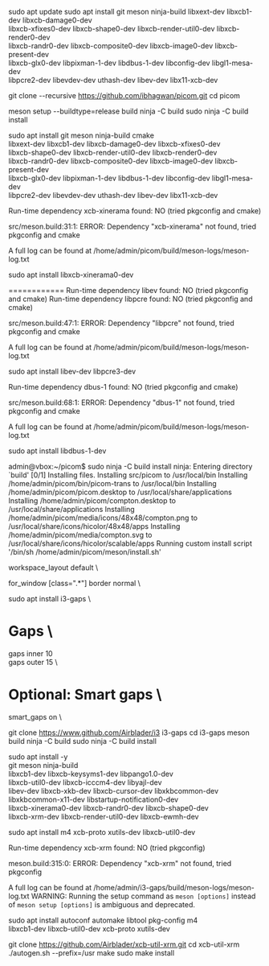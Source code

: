 sudo apt update
sudo apt install git meson ninja-build libxext-dev libxcb1-dev libxcb-damage0-dev \
libxcb-xfixes0-dev libxcb-shape0-dev libxcb-render-util0-dev libxcb-render0-dev \
libxcb-randr0-dev libxcb-composite0-dev libxcb-image0-dev libxcb-present-dev \
libxcb-glx0-dev libpixman-1-dev libdbus-1-dev libconfig-dev libgl1-mesa-dev \
libpcre2-dev libevdev-dev uthash-dev libev-dev libx11-xcb-dev


git clone --recursive https://github.com/ibhagwan/picom.git
cd picom

meson setup --buildtype=release build
ninja -C build
sudo ninja -C build install

sudo apt install git meson ninja-build cmake \
libxext-dev libxcb1-dev libxcb-damage0-dev libxcb-xfixes0-dev \
libxcb-shape0-dev libxcb-render-util0-dev libxcb-render0-dev \
libxcb-randr0-dev libxcb-composite0-dev libxcb-image0-dev libxcb-present-dev \
libxcb-glx0-dev libpixman-1-dev libdbus-1-dev libconfig-dev libgl1-mesa-dev \
libpcre2-dev libevdev-dev uthash-dev libev-dev libx11-xcb-dev


Run-time dependency xcb-xinerama found: NO (tried pkgconfig and cmake)

src/meson.build:31:1: ERROR: Dependency "xcb-xinerama" not found, tried pkgconfig and cmake

A full log can be found at /home/admin/picom/build/meson-logs/meson-log.txt

sudo apt install libxcb-xinerama0-dev


============
Run-time dependency libev found: NO (tried pkgconfig and cmake)
Run-time dependency libpcre found: NO (tried pkgconfig and cmake)

src/meson.build:47:1: ERROR: Dependency "libpcre" not found, tried pkgconfig and cmake

A full log can be found at /home/admin/picom/build/meson-logs/meson-log.txt

sudo apt install libev-dev libpcre3-dev


Run-time dependency dbus-1 found: NO (tried pkgconfig and cmake)

src/meson.build:68:1: ERROR: Dependency "dbus-1" not found, tried pkgconfig and cmake

A full log can be found at /home/admin/picom/build/meson-logs/meson-log.txt

sudo apt install libdbus-1-dev

admin@vbox:~/picom$ sudo ninja -C build install
ninja: Entering directory `build'
[0/1] Installing files.
Installing src/picom to /usr/local/bin
Installing /home/admin/picom/bin/picom-trans to /usr/local/bin
Installing /home/admin/picom/picom.desktop to /usr/local/share/applications
Installing /home/admin/picom/compton.desktop to /usr/local/share/applications
Installing /home/admin/picom/media/icons/48x48/compton.png to /usr/local/share/icons/hicolor/48x48/apps
Installing /home/admin/picom/media/compton.svg to /usr/local/share/icons/hicolor/scalable/apps
Running custom install script '/bin/sh /home/admin/picom/meson/install.sh'

workspace_layout default \

for_window [class=".*"] border normal \

sudo apt install i3-gaps \

# Gaps \
gaps inner 10 \
gaps outer 15 \

# Optional: Smart gaps \
smart_gaps on \


git clone https://www.github.com/Airblader/i3 i3-gaps
cd i3-gaps
meson build
ninja -C build
sudo ninja -C build install


sudo apt install -y \
    git meson ninja-build \
    libxcb1-dev libxcb-keysyms1-dev libpango1.0-dev \
    libxcb-util0-dev libxcb-icccm4-dev libyajl-dev \
    libev-dev libxcb-xkb-dev libxcb-cursor-dev libxkbcommon-dev \
    libxkbcommon-x11-dev libstartup-notification0-dev \
    libxcb-xinerama0-dev libxcb-randr0-dev libxcb-shape0-dev \
    libxcb-xrm-dev libxcb-render-util0-dev libxcb-ewmh-dev


   


sudo apt install m4 xcb-proto xutils-dev libxcb-util0-dev




Run-time dependency xcb-xrm found: NO (tried pkgconfig)

meson.build:315:0: ERROR: Dependency "xcb-xrm" not found, tried pkgconfig

A full log can be found at /home/admin/i3-gaps/build/meson-logs/meson-log.txt
WARNING: Running the setup command as `meson [options]` instead of `meson setup [options]` is ambiguous and deprecated.









sudo apt install autoconf automake libtool pkg-config m4 \
libxcb1-dev libxcb-util0-dev xcb-proto xutils-dev


git clone https://github.com/Airblader/xcb-util-xrm.git
cd xcb-util-xrm
./autogen.sh --prefix=/usr
make
sudo make install

